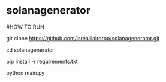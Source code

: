 # solanagenerator

#HOW TO RUN

git clone https://github.com/isrealllairdrop/solanagenerator.git

cd solanagenerator

pip install -r requirements.txt

python main.py
